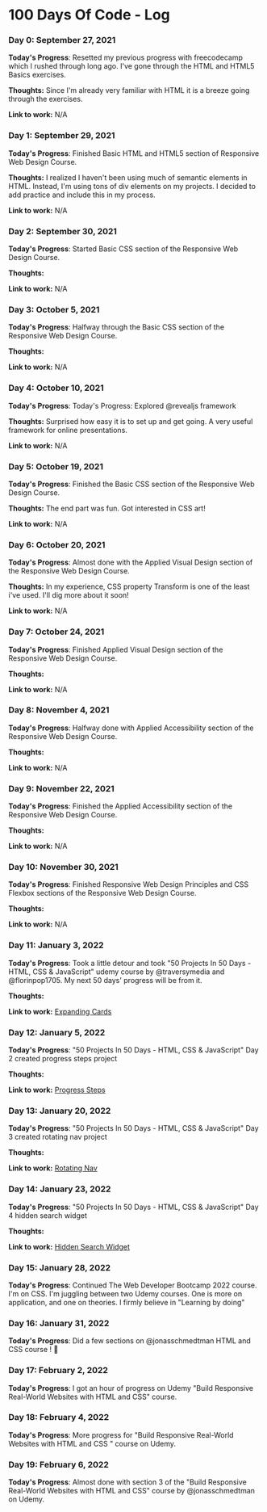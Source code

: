 # 100 Days Of Code - Log

### Day 0: September 27, 2021

**Today's Progress**: Resetted my previous progress with freecodecamp which I rushed through long ago. I've gone through the HTML and HTML5 Basics exercises.

**Thoughts:** Since I'm already very familiar with HTML it is a breeze going through the exercises.

**Link to work:** N/A

### Day 1: September 29, 2021

**Today's Progress**: Finished Basic HTML and HTML5 section of Responsive Web Design Course.

**Thoughts:** I realized I haven't been using much of semantic elements in HTML. Instead, I'm using tons of div elements on my projects. I decided to add practice and include this in my process.

**Link to work:** N/A

### Day 2: September 30, 2021

**Today's Progress**: Started Basic CSS section of the Responsive Web Design Course.

**Thoughts:** 

**Link to work:** N/A

### Day 3: October 5, 2021

**Today's Progress**: Halfway through the Basic CSS section of the Responsive Web Design Course.

**Thoughts:** 

**Link to work:** N/A

### Day 4: October 10, 2021

**Today's Progress**: Today's Progress: Explored @revealjs framework
 
**Thoughts:**  Surprised how easy it is to set up and get going. A very useful framework for online presentations.

**Link to work:** N/A

### Day 5: October 19, 2021

**Today's Progress**: Finished the Basic CSS section of the Responsive Web Design Course.
 
**Thoughts:**  The end part was fun. Got interested in CSS art!

**Link to work:** N/A

### Day 6: October 20, 2021

**Today's Progress**: Almost done with the Applied Visual Design section of the Responsive Web Design Course.
 
**Thoughts:**  In my experience, CSS property Transform is one of the least i've used. I'll dig more about it soon!

**Link to work:** N/A

### Day 7: October 24, 2021

**Today's Progress**: Finished Applied Visual Design section of the Responsive Web Design Course.
 
**Thoughts:**  

**Link to work:** N/A

### Day 8: November 4, 2021

**Today's Progress**: Halfway done with Applied Accessibility section of the Responsive Web Design Course.
 
**Thoughts:**  

**Link to work:** N/A

### Day 9: November 22, 2021

**Today's Progress**: Finished the Applied Accessibility section of the Responsive Web Design Course.
 
**Thoughts:**  

**Link to work:** N/A

### Day 10: November 30, 2021

**Today's Progress**: Finished Responsive Web Design Principles and CSS Flexbox sections of the Responsive Web Design Course.
 
**Thoughts:**  

**Link to work:** N/A

### Day 11: January 3, 2022

**Today's Progress**: Took a little detour and took "50 Projects In 50 Days - HTML, CSS & JavaScript" udemy course by @traversymedia and @florinpop1705. 
My next 50 days' progress will be from it.
 
**Thoughts:**  

**Link to work:** [Expanding Cards](http://jp-udemy-expanding-cards.surge.sh/)

### Day 12: January 5, 2022

**Today's Progress**: "50 Projects In 50 Days - HTML, CSS & JavaScript" Day 2 created progress steps project
 
**Thoughts:**  

**Link to work:** [Progress Steps](http://jp-udemy-progress-steps.surge.sh/)

### Day 13: January 20, 2022

**Today's Progress**: "50 Projects In 50 Days - HTML, CSS & JavaScript" Day 3 created rotating nav project
 
**Thoughts:**  

**Link to work:** [Rotating Nav](http://jp-udemy-rotating-navigation.surge.sh/)

### Day 14: January 23, 2022

**Today's Progress**: "50 Projects In 50 Days - HTML, CSS & JavaScript" Day 4 hidden search widget
 
**Thoughts:**  

**Link to work:** [Hidden Search Widget](https://jp-udemy-hidden-search-widget.surge.sh/)

### Day 15: January 28, 2022

**Today's Progress**: Continued The Web Developer Bootcamp 2022 course. I'm on CSS. I'm juggling between two Udemy courses. One is more on application, and one on theories. I firmly believe in "Learning by doing"

### Day 16: January 31, 2022

**Today's Progress**: Did a few sections on @jonasschmedtman  HTML and CSS course ! 🎉
 
 ### Day 17: February 2, 2022

**Today's Progress**: I got an hour of progress on Udemy "Build Responsive Real-World Websites with HTML and CSS" course.

### Day 18: February 4, 2022

**Today's Progress**: More progress for "Build Responsive Real-World Websites with HTML and CSS
" course on Udemy.

### Day 19: February 6, 2022

**Today's Progress**: Almost done with section 3 of the "Build Responsive Real-World Websites with HTML and CSS" course by @jonasschmedtman on Udemy.
